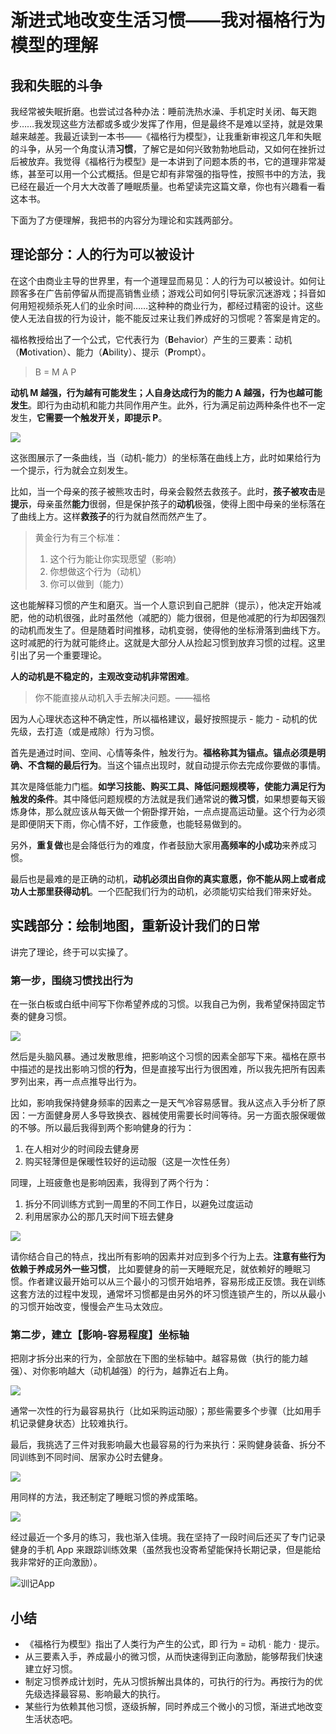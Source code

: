 # 渐进式地改变生活习惯——我对福格行为模型的理解


## 我和失眠的斗争

我经常被失眠折磨。也尝试过各种办法：睡前洗热水澡、手机定时关闭、每天跑步……我发现这些方法都或多或少发挥了作用，但是最终不是难以坚持，就是效果越来越差。我最近读到一本书——《福格行为模型》，让我重新审视这几年和失眠的斗争，从另一个角度认清**习惯**，了解它是如何兴致勃勃地启动，又如何在挫折过后被放弃。我觉得《福格行为模型》是一本讲到了问题本质的书，它的道理非常凝练，甚至可以用一个公式概括。但是它却有非常强的指导性，按照书中的方法，我已经在最近一个月大大改善了睡眠质量。也希望读完这篇文章，你也有兴趣看一看这本书。

下面为了方便理解，我把书的内容分为理论和实践两部分。

## 理论部分：人的行为可以被设计

在这个由商业主导的世界里，有一个道理显而易见：人的行为可以被设计。如何让顾客多在广告前停留从而提高销售业绩；游戏公司如何引导玩家沉迷游戏；抖音如何用短视频杀死人们的业余时间……这种种的商业行为，都经过精密的设计。这些使人无法自拔的行为设计，能不能反过来让我们养成好的习惯呢？答案是肯定的。

福格教授给出了一个公式，它代表行为（**B**ehavior）产生的三要素：动机（**M**otivation）、能力（**A**bility）、提示（**P**rompt）。

> B = M A P

**动机 M 越强，行为越有可能发生；人自身达成行为的能力 A 越强，行为也越可能发生**。即行为由动机和能力共同作用产生。此外，行为满足前边两种条件也不一定发生，**它需要一个触发开关，即提示 P**。

![](/images/fogg-behavior-model/image-20221101210156089.png)

这张图展示了一条曲线，当（动机-能力）的坐标落在曲线上方，此时如果给行为一个提示，行为就会立刻发生。

比如，当一个母亲的孩子被熊攻击时，母亲会毅然去救孩子。此时，**孩子被攻击**是**提示**，母亲虽然**能力**很弱，但是保护孩子的**动机**极强，使得上图中母亲的坐标落在了曲线上方。这样**救孩子**的行为就自然而然产生了。

> 黄金行为有三个标准：
>
> 1. 这个行为能让你实现愿望（影响）
> 2. 你想做这个行为（动机）
> 3. 你可以做到（能力）

这也能解释习惯的产生和磨灭。当一个人意识到自己肥胖（提示），他决定开始减肥，他的动机很强，此时虽然他（减肥的）能力很弱，但是他减肥的行为却因强烈的动机而发生了。但是随着时间推移，动机变弱，使得他的坐标滑落到曲线下方。这时减肥的行为就可能终止。这就是大部分人从捡起习惯到放弃习惯的过程。这里引出了另一个重要理论。

**人的动机是不稳定的，主观改变动机非常困难**。

> 你不能直接从动机入手去解决问题。——福格

因为人心理状态这种不确定性，所以福格建议，最好按照提示 - 能力 - 动机的优先级，去打造（或是戒除）行为习惯。

首先是通过时间、空间、心情等条件，触发行为。**福格称其为锚点。锚点必须是明确、不含糊的最后行为**。当这个锚点出现时，就自动提示你去完成你要做的事情。

其次是降低能力门槛。**如学习技能、购买工具、降低问题规模等，使能力满足行为触发的条件**。其中降低问题规模的方法就是我们通常说的**微习惯**，如果想要每天锻炼身体，那么就应该从每天做一个俯卧撑开始，一点点提高运动量。这个行为必须是即便阴天下雨，你心情不好，工作疲惫，也能轻易做到的。

另外，**重复做**也是会降低行为的难度，作者鼓励大家用**高频率的小成功**来养成习惯。

最后也是最难的是正确的动机，**动机必须出自你的真实意愿，你不能从网上或者成功人士那里获得动机**。一个匹配我们行为的动机，必须能切实给我们带来好处。

## 实践部分：绘制地图，重新设计我们的日常

讲完了理论，终于可以实操了。

### 第一步，围绕习惯找出行为

在一张白板或白纸中间写下你希望养成的习惯。以我自己为例，我希望保持固定节奏的健身习惯。

![](/images/fogg-behavior-model/image-20221101220730758.png)

然后是头脑风暴。通过发散思维，把影响这个习惯的因素全部写下来。福格在原书中描述的是找出影响习惯的**行为**，但是直接写出行为很困难，所以我先把所有因素罗列出来，再一点点推导出行为。

比如，影响我保持健身频率的因素之一是天气冷容易感冒。我从这点入手分析了原因：一方面健身房人多导致换衣、器械使用需要长时间等待。另一方面衣服保暖做的不够。所以最后我得到两个影响健身的行为：

1. 在人相对少的时间段去健身房
2. 购买轻薄但是保暖性较好的运动服（这是一次性任务）

同理，上班疲惫也是影响因素，我得到了两个行为：

1. 拆分不同训练方式到一周里的不同工作日，以避免过度运动
2. 利用居家办公的那几天时间下班去健身

![](/images/fogg-behavior-model/image-20221101222608765.png)

请你结合自己的特点，找出所有影响的因素并对应到多个行为上去。**注意有些行为依赖于养成另外一些习惯**， 比如要健身的前一天睡眠充足，就依赖好的睡眠习惯。作者建议最开始可以从三个最小的习惯开始培养，容易形成正反馈。我在训练这套方法的过程中发现，通常坏习惯都是由另外的坏习惯连锁产生的，所以从最小的习惯开始改变，慢慢会产生马太效应。

### 第二步，建立【影响-容易程度】坐标轴

把刚才拆分出来的行为，全部放在下图的坐标轴中。越容易做（执行的能力越强）、对你影响越大（动机越强）的行为，越靠近右上角。

![](/images/fogg-behavior-model/image-20221101222235671.png)

通常一次性的行为最容易执行（比如采购运动服）；那些需要多个步骤（比如用手机记录健身状态）比较难执行。

最后，我挑选了三件对我影响最大也最容易的行为来执行：采购健身装备、拆分不同训练到不同时间、居家办公时去健身。

![](/images/fogg-behavior-model/image-20221101223148524.png)

用同样的方法，我还制定了睡眠习惯的养成策略。

![](/images/fogg-behavior-model/image-20221101223333662.png)

经过最近一个多月的练习，我也渐入佳境。我在坚持了一段时间后还买了专门记录健身的手机 App 来跟踪训练效果（虽然我也没寄希望能保持长期记录，但是能给我非常好的正向激励）。

![训记App](/images/fogg-behavior-model/image-20221101230558693.png)

## 小结

- 《福格行为模型》指出了人类行为产生的公式，即 行为 = 动机 · 能力 · 提示。
- 从三要素入手，养成最小的微习惯，从而快速得到正向激励，能够帮我们快速建立好习惯。
- 制定习惯养成计划时，先从习惯拆解出具体的，可执行的行为。再按行为的优先级选择最容易、影响最大的执行。
- 某些行为依赖其他习惯，逐级拆解，同时养成三个微小的习惯，渐进式地改变生活状态吧。

